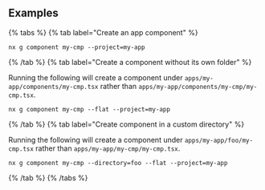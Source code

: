 ## Examples

{% tabs %}
{% tab label="Create an app component" %}

```shell
nx g component my-cmp --project=my-app
```

{% /tab %}
{% tab label="Create a component without its own folder" %}

Running the following will create a component under `apps/my-app/components/my-cmp.tsx` rather than `apps/my-app/components/my-cmp/my-cmp.tsx`.

```shell
nx g component my-cmp --flat --project=my-app
```

{% /tab %}
{% tab label="Create component in a custom directory" %}

Running the following will create a component under `apps/my-app/foo/my-cmp.tsx` rather than `apps/my-app/my-cmp/my-cmp.tsx`.

```shell
nx g component my-cmp --directory=foo --flat --project=my-app
```

{% /tab %}
{% /tabs %}
